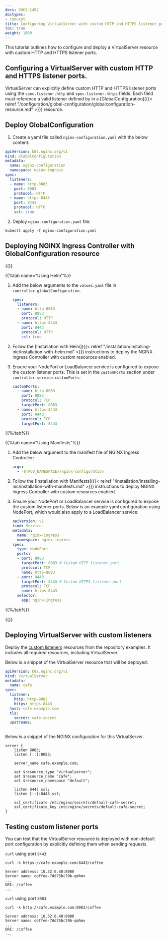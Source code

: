 ```yaml
---
docs: DOCS-1452
doctypes:
- concept
title: Configuring VirtualServer with custom HTTP and HTTPS listener ports
toc: true
weight: 1800
---
```


This tutorial outlines how to configure and deploy a VirtualServer resource with custom HTTP and HTTPS listener ports.

## Configuring a VirtualServer with custom HTTP and HTTPS listener ports.

VirtualServer can explicitly define custom HTTP and HTTPS listener ports using the `spec.listener.http` and `spec.listener.https` fields.
Each field must reference a valid listener defined by in a [GlobalConfiguration]({{< relref "/configuration/global-configuration/globalconfiguration-resource.md" >}}) resource.

## Deploy GlobalConfiguration

1. Create a yaml file called `nginx-configuration.yaml` with the below content:
```yaml
apiVersion: k8s.nginx.org/v1
kind: GlobalConfiguration
metadata:
  name: nginx-configuration
  namespace: nginx-ingress
spec:
  listeners:
  - name: http-8083
    port: 8083
    protocol: HTTP
  - name: https-8443
    port: 8443
    protocol: HTTP
    ssl: true
```

2. Deploy `nginx-configuration.yaml` file:
```shell
kubectl apply -f nginx-configuration.yaml
```

## Deploying NGINX Ingress Controller with GlobalConfiguration resource

{{<tabs name="deploy-config-resource">}}

{{%tab name="Using Helm"%}}

1. Add the below arguments to the `values.yaml` file in `controller.globalConfiguration`:
    ```yaml
    spec:
      listeners:
      - name: http-8083
        port: 8083
        protocol: HTTP
      - name: https-8443
        port: 8443
        protocol: HTTP
        ssl: true
    ```

1. Follow the [Installation with Helm]({{< relref "/installation/installing-nic/installation-with-helm.md" >}}) instructions to deploy the NGINX Ingress Controller with custom resources enabled.

1. Ensure your NodePort or LoadBalancer service is configured to expose the custom listener ports. This is set in the `customPorts` section under `controller.service.customPorts`:

    ```yaml
    customPorts:
      - name: http-8083
        port: 8083
        protocol: TCP
        targetPort: 8083
      - name: https-8443
        port: 8443
        protocol: TCP
        targetPort: 8443
    ```

{{%/tab%}}

{{%tab name="Using Manifests"%}}

1. Add the below argument to the manifest file of NGINX Ingress Controller:

    ```yaml
    args:
      - -$(POD_NAMESPACE)/nginx-configuration
    ```

2. Follow the [Installation with Manifests]({{< relref "/installation/installing-nic/installation-with-manifests.md" >}}) instructions to deploy NGINX Ingress Controller with custom resources enabled.

3. Ensure your NodePort or LoadBalancer service is configured to expose the custom listener ports. Below is an example yaml configuration using NodePort, which would also apply to a LoadBalancer service:

    ```yaml
    apiVersion: v1
    kind: Service
    metadata:
      name: nginx-ingress
      namespace: nginx-ingress
    spec:
      type: NodePort
      ports:
      - port: 8083
        targetPort: 8083 # Custom HTTP listener port
        protocol: TCP
        name: http-8083
      - port: 8443
        targetPort: 8443 # Custom HTTPS listener port
        protocol: TCP
        name: https-8443
      selector:
        app: nginx-ingress
    ```

{{%/tab%}}

{{</tabs>}}

## Deploying VirtualServer with custom listeners
Deploy the [custom listeners](https://github.com/nginxinc/kubernetes-ingress/tree/v3.6.0/examples/custom-resources/custom-listeners) resources from the repository examples. It includes all required resources, including VirtualServer.

Below is a snippet of the VirtualServer resource that will be deployed:

```yaml
apiVersion: k8s.nginx.org/v1
kind: VirtualServer
metadata:
  name: cafe
spec:
  listener:
    http: http-8083
    https: https-8443
  host: cafe.example.com
  tls:
    secret: cafe-secret
  upstreams:
    ...
```

Below is a snippet of the NGINX configuration for this VirtualServer.

```nginx
server {
    listen 8083;
    listen [::]:8083;

    server_name cafe.example.com;

    set $resource_type "virtualserver";
    set $resource_name "cafe";
    set $resource_namespace "default";

    listen 8443 ssl;
    listen [::]:8443 ssl;

    ssl_certificate /etc/nginx/secrets/default-cafe-secret;
    ssl_certificate_key /etc/nginx/secrets/default-cafe-secret;
}
```

## Testing custom listener ports

You can test that the VirtualServer resource is deployed with non-default port configuration by explicitly defining them when sending requests.

`curl` using port `8443`:

```shell
curl -k https://cafe.example.com:8443/coffee

Server address: 10.32.0.40:8080
Server name: coffee-7dd75bc79b-qmhmv
...
URI: /coffee
...
```

`curl` using port `8083`:

```shell
curl -k http://cafe.example.com:8083/coffee

Server address: 10.32.0.40:8080
Server name: coffee-7dd75bc79b-qmhmv
...
URI: /coffee
...
```
